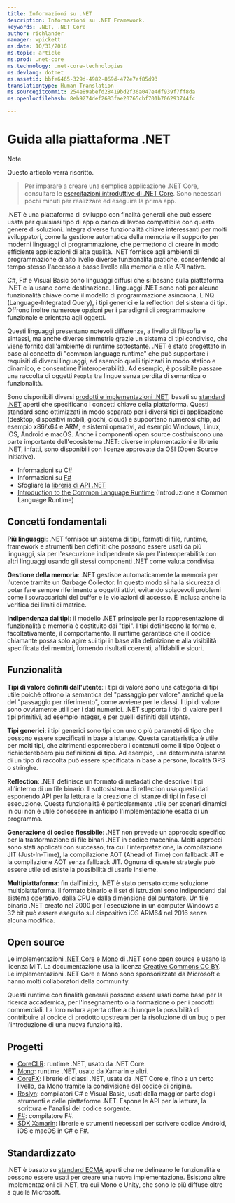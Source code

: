 ```yaml
---
title: Informazioni su .NET
description: Informazioni su .NET Framework.
keywords: .NET, .NET Core
author: richlander
manager: wpickett
ms.date: 10/31/2016
ms.topic: article
ms.prod: .net-core
ms.technology: .net-core-technologies
ms.devlang: dotnet
ms.assetid: bbfe6465-329d-4982-869d-472e7ef85d93
translationtype: Human Translation
ms.sourcegitcommit: 254e89abefd28419bd2f36a047e4df939f7ff8da
ms.openlocfilehash: 8eb9274def2683fae20765cbf701b706293744fc

---
```


# <a name="net-platform-guide"></a>Guida alla piattaforma .NET

> [!NOTE]
Questo articolo verrà riscritto.

> Per imparare a creare una semplice applicazione .NET Core, consultare le [esercitazioni introduttive di .NET Core](../core/getting-started.md). Sono necessari pochi minuti per realizzare ed eseguire la prima app.

.NET è una piattaforma di sviluppo con finalità generali che può essere usata per qualsiasi tipo di app o carico di lavoro compatibile con questo genere di soluzioni. Integra diverse funzionalità chiave interessanti per molti sviluppatori, come la gestione automatica della memoria e il supporto per moderni linguaggi di programmazione, che permettono di creare in modo efficiente applicazioni di alta qualità. .NET fornisce agli ambienti di programmazione di alto livello diverse funzionalità pratiche, consentendo al tempo stesso l'accesso a basso livello alla memoria e alle API native.

C#, F# e Visual Basic sono linguaggi diffusi che si basano sulla piattaforma .NET e la usano come destinazione. I linguaggi .NET sono noti per alcune funzionalità chiave come il modello di programmazione asincrona, LINQ (Language-Integrated Query), i tipi generici e la reflection del sistema di tipi. Offrono inoltre numerose opzioni per i paradigmi di programmazione funzionale e orientata agli oggetti.

Questi linguaggi presentano notevoli differenze, a livello di filosofia e sintassi, ma anche diverse simmetrie grazie un sistema di tipi condiviso, che viene fornito dall'ambiente di runtime sottostante. .NET è stato progettato in base al concetto di "common language runtime" che può supportare i requisiti di diversi linguaggi, ad esempio quelli tipizzati in modo statico e dinamico, e consentirne l'interoperabilità. Ad esempio, è possibile passare una raccolta di oggetti `People` tra lingue senza perdita di semantica o funzionalità.

Sono disponibili diversi [prodotti e implementazioni .NET](components.md), basati su [standard .NET](https://github.com/dotnet/coreclr/blob/master/Documentation/project-docs/dotnet-standards.md) aperti che specificano i concetti chiave della piattaforma. Questi standard sono ottimizzati in modo separato per i diversi tipi di applicazione (desktop, dispositivi mobili, giochi, cloud) e supportano numerosi chip, ad esempio x86/x64 e ARM, e sistemi operativi, ad esempio Windows, Linux, iOS, Android e macOS. Anche i componenti open source costituiscono una parte importante dell'ecosistema .NET: diverse implementazioni e librerie .NET, infatti, sono disponibili con licenze approvate da OSI (Open Source Initiative).

- Informazioni su [C#](../csharp/index.md)
- Informazioni su [F#](../fsharp/index.md)
- Sfogliare la [libreria di API .NET](../../api/index.md)
- [Introduction to the Common Language Runtime](https://github.com/dotnet/coreclr/blob/master/Documentation/botr/intro-to-clr.md) (Introduzione a Common Language Runtime)

<a name="fundamentals"></a>Concetti fondamentali
------------

**Più linguaggi**: .NET fornisce un sistema di tipi, formati di file, runtime, framework e strumenti ben definiti che possono essere usati da più linguaggi, sia per l'esecuzione indipendente sia per l'interoperabilità con altri linguaggi usando gli stessi componenti .NET come valuta condivisa.

**Gestione della memoria**: .NET gestisce automaticamente la memoria per l'utente tramite un Garbage Collector. In questo modo si ha la sicurezza di poter fare sempre riferimento a oggetti attivi, evitando spiacevoli problemi come i sovraccarichi del buffer e le violazioni di accesso. È inclusa anche la verifica dei limiti di matrice.

**Indipendenza dai tipi**: il modello .NET principale per la rappresentazione di funzionalità e memoria è costituito dai "tipi". I tipi definiscono la forma e, facoltativamente, il comportamento. Il runtime garantisce che il codice chiamante possa solo agire sui tipi in base alla definizione e alla visibilità specificata dei membri, fornendo risultati coerenti, affidabili e sicuri.

<a name="features"></a>Funzionalità
--------

**Tipi di valore definiti dall'utente**: i tipi di valore sono una categoria di tipi utile poiché offrono la semantica del "passaggio per valore" anziché quella del "passaggio per riferimento", come avviene per le classi. I tipi di valore sono ovviamente utili per i dati numerici. .NET supporta i tipi di valore per i tipi primitivi, ad esempio integer, e per quelli definiti dall'utente.

**Tipi generici**: i tipi generici sono tipi con uno o più parametri di tipo che possono essere specificati in base a istanze. Questa caratteristica è utile per molti tipi, che altrimenti esporrebbero i contenuti come il tipo Object o richiederebbero più definizioni di tipo. Ad esempio, una determinata istanza di un tipo di raccolta può essere specificata in base a persone, località GPS o stringhe.

**Reflection**: .NET definisce un formato di metadati che descrive i tipi all'interno di un file binario. Il sottosistema di reflection usa questi dati esponendo API per la lettura e la creazione di istanze di tipi in fase di esecuzione. Questa funzionalità è particolarmente utile per scenari dinamici in cui non è utile conoscere in anticipo l'implementazione esatta di un programma.

**Generazione di codice flessibile**: .NET non prevede un approccio specifico per la trasformazione di file binari .NET in codice macchina. Molti approcci sono stati applicati con successo, tra cui l'interpretazione, la compilazione JIT (Just-In-Time), la compilazione AOT (Ahead of Time) con fallback JIT e la compilazione AOT senza fallback JIT. Ognuna di queste strategie può essere utile ed esiste la possibilità di usarle insieme.

**Multipiattaforma**: fin dall'inizio, .NET è stato pensato come soluzione multipiattaforma. Il formato binario e il set di istruzioni sono indipendenti dal sistema operativo, dalla CPU e dalla dimensione del puntatore. Un file binario .NET creato nel 2000 per l'esecuzione in un computer Windows a 32 bit può essere eseguito sul dispositivo iOS ARM64 nel 2016 senza alcuna modifica.

<a name="open-source"></a>Open source
-----------

Le implementazioni [.NET Core](https://github.com/dotnet/core) e [Mono](https://github.com/mono/mono) di .NET sono open source e usano la licenza MIT. La documentazione usa la licenza [Creative Commons CC BY](https://creativecommons.org/licenses/by/4.0/). Le implementazioni .NET Core e Mono sono sponsorizzate da Microsoft e hanno molti collaboratori della community. 

Questi runtime con finalità generali possono essere usati come base per la ricerca accademica, per l'insegnamento o la formazione o per i prodotti commerciali. La loro natura aperta offre a chiunque la possibilità di contribuire al codice di prodotto upstream per la risoluzione di un bug o per l'introduzione di una nuova funzionalità.

<a name="projects"></a>Progetti
--------

- [CoreCLR](https://github.com/dotnet/coreclr): runtime .NET, usato da .NET Core.
- [Mono](https://github.com/mono/mono): runtime .NET, usato da Xamarin e altri.
- [CoreFX](https://github.com/dotnet/coreclr): librerie di classi .NET, usate da .NET Core e, fino a un certo livello, da Mono tramite la condivisione del codice di origine.
- [Roslyn](https://github.com/dotnet/roslyn): compilatori C# e Visual Basic, usati dalla maggior parte degli strumenti e delle piattaforme .NET. Espone le API per la lettura, la scrittura e l'analisi del codice sorgente.
- [F#](https://github.com/microsoft/visualfsharp): compilatore F#.
- [SDK Xamarin](http://open.xamarin.com): librerie e strumenti necessari per scrivere codice Android, iOS e macOS in C# e F#.

<a name="standardized"></a>Standardizzato
------------

.NET è basato su [standard ECMA](https://github.com/dotnet/coreclr/blob/master/Documentation/project-docs/dotnet-standards.md) aperti che ne delineano le funzionalità e possono essere usati per creare una nuova implementazione. Esistono altre implementazioni di .NET, tra cui Mono e Unity, che sono le più diffuse oltre a quelle Microsoft.




<!--HONumber=Nov16_HO3-->


